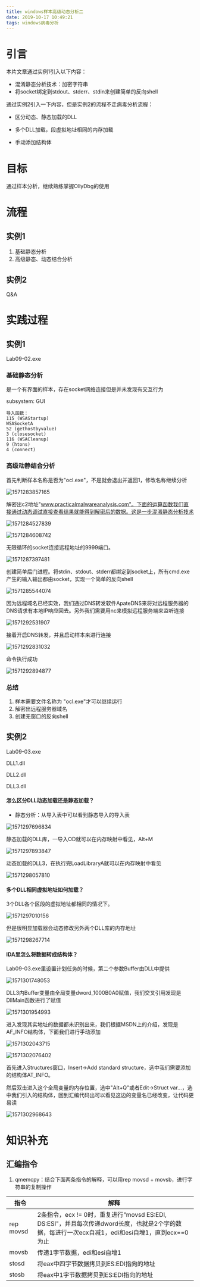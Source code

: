 ```yaml
---
title: windows样本高级动态分析二
date: 2019-10-17 10:49:21
tags: windows病毒分析
---
```


# 引言

本片文章通过实例1引入以下内容：

* 混淆静态分析技术：加密字符串
* 将socket绑定到stdout、stderr、stdin来创建简单的反向shell

通过实例2引入一下内容，但是实例2的流程不走病毒分析流程：

* 区分动态、静态加载的DLL

* 多个DLL加载，段虚拟地址相同的内存加载
* 手动添加结构体

# 目标

通过样本分析，继续熟练掌握OllyDbg的使用

# 流程

## 实例1

1. 基础静态分析
2. 高级静态、动态结合分析

## 实例2

Q&A

# 实践过程

## 实例1

Lab09-02.exe

### 基础静态分析

是一个有界面的样本，存在socket网络连接但是并未发现有交互行为

subsystem:	GUI

```
导入函数：
115 (WSAStartup)
WSASocketA
52 (gethostbyvalue)
3 (closesocket)
116 (WSACleanup)
9 (htons)
4 (connect)
```

### 高级动静结合分析

首先判断样本名称是否为"ocl.exe"，不是就会退出并返回1，修改名称继续分析

![1571283857165](1571283857165.png)

解密出c2地址"www.practicalmalwareanalysis.com"。下面的运算函数我们直接通过动态调试直接查看结果就能得到解密后的数据。这是一步混淆静态分析技术

![1571284527839](1571284527839.png)

![1571284608742](1571284608742.png)

无限循环的socket连接远程地址的9999端口。

![1571287397481](1571287397481.png)

创建简单后门进程。将stdin、stdout、stderr都绑定到socket上，所有cmd.exe产生的输入输出都由socket，实现一个简单的反向shell

![1571285544074](1571285544074.png)

因为远程域名已经实效，我们通过DNS转发软件ApateDNS来将对远程服务器的DNS请求有本地IP响应回去。另外我们需要用nc来模拟远程服务端来监听连接

![1571292531907](1571292531907.png)

接着开启DNS转发，并且启动样本来进行连接

![1571292831032](1571292831032.png)

命令执行成功

![1571292894877](1571292894877.png)

### 总结

1. 样本需要文件名称为 "ocl.exe"才可以继续运行
2. 解密出远程服务器域名
3. 创建无窗口的反向shell

## 实例2

Lab09-03.exe

DLL1.dll

DLL2.dll

DLL3.dll

#### 怎么区分DLL动态加载还是静态加载？

* 静态分析：从导入表中可以看到静态导入的导入表

![1571297696834](1571297696834.png)

静态加载的DLL库，一导入OD就可以在内存映射中看见，Alt+M

![1571297893847](1571297893847.png)

动态加载的DLL3，在执行完LoadLibraryA就可以在内存映射中看见

![1571298057810](1571298057810.png)

#### 多个DLL相同虚拟地址如何加载？

3个DLL各个区段的虚拟地址都相同的情况下。

![1571297010156](1571297010156.png)

但是很明显加载器会动态修改另外两个DLL库的内存地址

![1571298267714](1571298267714.png)

#### IDA里怎么将数据转成结构体？

Lab09-03.exe里设置计划任务的时候，第二个参数Buffer由DLL中提供

![1571301748053](1571301748053.png)

DLL3内Buffer变量由全局变量dword_1000B0A0赋值，我们交叉引用发现是DllMain函数进行了赋值

![1571301954993](1571301954993.png)

进入发现其实地址的数据都未识别出来，我们根据MSDN上的介绍，发现是AF_INFO结构体，下面我们进行手动添加

![1571302043715](1571302043715.png)

![1571302076402](1571302076402.png)

首先进入Structures窗口，Insert->Add standard structure，选中我们需要添加的结构体AT_INFO。

然后双击进入这个全局变量的内存位置，选中"Alt+Q"或者Edit->Struct var...，选中我们引入的结构体，回到汇编代码出可以看见这边的变量名已经改变，让代码更易读

![1571302968643](1571302968643.png)

# 知识补充

## 汇编指令

1. qmemcpy：结合下面两条指令的解释，可以用rep movsd + movsb，进行字符串的复制操作

| 指令      | 解释                                                         |
| --------- | ------------------------------------------------------------ |
| rep movsd | 2条指令，ecx != 0时，重复进行"movsd ES:EDI, DS:ESI"，并且每次传递dword长度，也就是2个字的数据，每进行一次ecx自减1，edi和esi自增1，直到ecx==0为止 |
| movsb     | 传递1字节数据，edi和esi自增1                                 |
| stosd     | 将eax中四字节数据拷贝到ES:EDI指向的地址                      |
| stosb     | 将eax中1字节数据拷贝到ES:EDI指向的地址                       |

